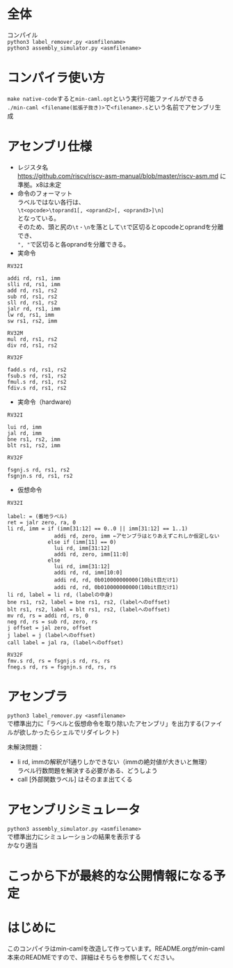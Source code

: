 # 全体
コンパイル  
`python3 label_remover.py <asmfilename>`  
`python3 assembly_simulator.py <asmfilename>`  

# コンパイラ使い方
`make native-code`すると`min-caml.opt`という実行可能ファイルができる  
`./min-caml <filename(拡張子抜き)>`で`<filename>.s`という名前でアセンブリ生成  

# アセンブリ仕様
* レジスタ名  
  https://github.com/riscv/riscv-asm-manual/blob/master/riscv-asm.md
  に準拠。x8は未定
* 命令のフォーマット  
  ラベルではない各行は、  
  `\t<opcode>\toprand1[, <oprand2>[, <oprand3>]\n]`  
  となっている。  
  そのため、頭と尻の`\t・\n`を落として`\t`で区切るとopcodeとoprandを分離でき、  
  `", "`で区切ると各oprandを分離できる。
* 実命令
```
RV32I

addi rd, rs1, imm
slli rd, rs1, imm
add rd, rs1, rs2
sub rd, rs1, rs2
sll rd, rs1, rs2
jalr rd, rs1, imm
lw rd, rs1, imm
sw rs1, rs2, imm

RV32M
mul rd, rs1, rs2
div rd, rs1, rs2

RV32F

fadd.s rd, rs1, rs2
fsub.s rd, rs1, rs2
fmul.s rd, rs1, rs2
fdiv.s rd, rs1, rs2
```
* 実命令（hardware)
```
RV32I

lui rd, imm
jal rd, imm
bne rs1, rs2, imm
blt rs1, rs2, imm

RV32F

fsgnj.s rd, rs1, rs2
fsgnjn.s rd, rs1, rs2
```
* 仮想命令  
```
RV32I

label: = (番地ラベル)
ret = jalr zero, ra, 0
li rd, imm = if (imm[31:12] == 0..0 || imm[31:12] == 1..1)
               addi rd, zero, imm ←アセンブラはとりあえずこれしか仮定しない
             else if (imm[11] == 0)
               lui rd, imm[31:12]
               addi rd, zero, imm[11:0]
             else
               lui rd, imm[31:12]
               addi rd, rd, imm[10:0]
               addi rd, rd, 0b010000000000(10bit目だけ1)
               addi rd, rd, 0b010000000000(10bit目だけ1)
li rd, label = li rd, (labelの中身)
bne rs1, rs2, label = bne rs1, rs2, (labelへのoffset)
blt rs1, rs2, label = blt rs1, rs2, (labelへのoffset)
mv rd, rs = addi rd, rs, 0
neg rd, rs = sub rd, zero, rs
j offset = jal zero, offset
j label = j (labelへのoffset)
call label = jal ra, (labelへのoffset)

RV32F
fmv.s rd, rs = fsgnj.s rd, rs, rs
fneg.s rd, rs = fsgnjn.s rd, rs, rs
```

# アセンブラ
`python3 label_remover.py <asmfilename>`  
で標準出力に「ラベルと仮想命令を取り除いたアセンブリ」を出力する(ファイルが欲しかったらシェルでリダイレクト)  

未解決問題：
* li rd, immの解釈が1通りしかできない（immの絶対値が大きいと無理）  
  ラベル行数問題を解決する必要がある、どうしよう
* call [外部関数ラベル] はそのまま出てくる

# アセンブリシミュレータ
`python3 assembly_simulator.py <asmfilename>`  
で標準出力にシミュレーションの結果を表示する  
かなり適当

# こっから下が最終的な公開情報になる予定

# はじめに
このコンパイラはmin-camlを改造して作っています。README.orgがmin-caml本来のREADMEですので、詳細はそちらを参照してください。  
